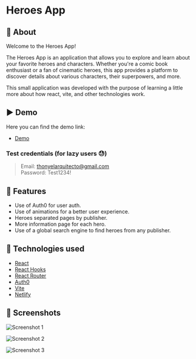 # Heroes App

## 🎯 About
Welcome to the Heroes App!

The Heroes App is an application that allows you to explore and learn about your favorite heroes and characters. Whether you're a comic book enthusiast or a fan of cinematic heroes, this app provides a platform to discover details about various characters, their superpowers, and more.

This small application was developed with the purpose of learning a little more about how react, vite, and other technologies work.

## ▶️ Demo

Here you can find the demo link:

- [Demo](https://heroes-app-vite.netlify.app)

### Test credentials (for lazy users 😓)

> Email: thonyelarquitecto@gmail.com<br/>
> Password: Test1234!<br/>

## 🤖 Features
- Use of Auth0 for user auth.
- Use of animations for a better user experience.
- Heroes separated pages by publisher.
- More information page for each hero.
- Use of a global search engine to find heroes from any publisher.

## :rocket: Technologies used

- [React](https://reactjs.org/)
- [React Hooks](https://reactjs.org/docs/hooks-intro.html)
- [React Router](https://reactrouter.com/web/guides/quick-start)
- [Auth0](https://auth0.com/)
- [Vite](https://vitejs.dev/)
- [Netlify](https://www.netlify.com)

## 📸 Screenshots
![Screenshot 1](https://cdn.jsdelivr.net/gh/lumalisan/assets-cdn@b3976032b79ce405992b356b0091d570864d170a/heroes-app-vite/screen1.jpg)

![Screenshot 2](https://cdn.jsdelivr.net/gh/lumalisan/assets-cdn@b3976032b79ce405992b356b0091d570864d170a/heroes-app-vite/screen2.jpg)

![Screenshot 3](https://cdn.jsdelivr.net/gh/lumalisan/assets-cdn@b3976032b79ce405992b356b0091d570864d170a/heroes-app-vite/screen3.jpg)
